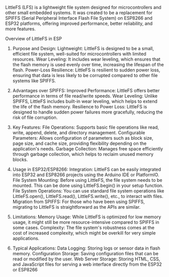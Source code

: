 LittleFS (LFS) is a lightweight file system designed for microcontrollers and other small embedded systems. It was created to be a replacement for SPIFFS (Serial Peripheral Interface Flash File System) on ESP8266 and ESP32 platforms, offering improved performance, better reliability, and more features.

Overview of LittleFS in ESP

1. Purpose and Design:
Lightweight: LittleFS is designed to be a small, efficient file system, well-suited for microcontrollers with limited resources.
Wear Leveling: It includes wear leveling, which ensures that the flash memory is used evenly over time, increasing the lifespan of the flash.
Power-Loss Resilience: LittleFS is resilient to sudden power loss, ensuring that data is less likely to be corrupted compared to other file systems like SPIFFS.

3. Advantages over SPIFFS:
Improved Performance: LittleFS offers better performance in terms of file read/write speeds.
Wear Leveling: Unlike SPIFFS, LittleFS includes built-in wear leveling, which helps to extend the life of the flash memory.
Resilience to Power Loss: LittleFS is designed to handle sudden power failures more gracefully, reducing the risk of file corruption.

5. Key Features:
File Operations: Supports basic file operations like read, write, append, delete, and directory management.
Configurable Parameters: Allows configuration of parameters such as block size, page size, and cache size, providing flexibility depending on the application's needs.
Garbage Collection: Manages free space efficiently through garbage collection, which helps to reclaim unused memory blocks.

7. Usage in ESP32/ESP8266:
Integration: LittleFS can be easily integrated into ESP32 and ESP8266 projects using the Arduino IDE or PlatformIO.
File System Mounting: Before using LittleFS, the file system needs to be mounted. This can be done using LittleFS.begin() in your setup function.
File System Operations: You can use standard file system operations like LittleFS.open(), LittleFS.read(), LittleFS.write(), etc., to interact with files.
Migration from SPIFFS: For those who have been using SPIFFS, migrating to LittleFS is straightforward as the APIs are similar.

9. Limitations:
Memory Usage: While LittleFS is optimized for low memory usage, it might still be more resource-intensive compared to SPIFFS in some cases.
Complexity: The file system's robustness comes at the cost of increased complexity, which might be overkill for very simple applications.

11. Typical Applications:
Data Logging: Storing logs or sensor data in flash memory.
Configuration Storage: Saving configuration files that can be read or modified by the user.
Web Server Storage: Storing HTML, CSS, and JavaScript files for serving a web interface directly from the ESP32 or ESP8266
